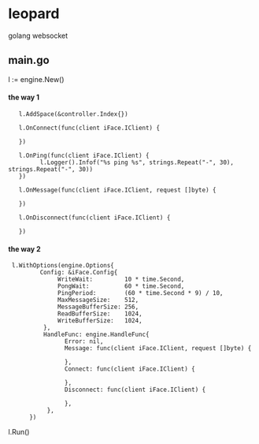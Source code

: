 # leopard
golang websocket

## main.go
   l := engine.New()
#### the way 1

     
	   l.AddSpace(&controller.Index{})

	   l.OnConnect(func(client iFace.IClient) {
		
	   })

	   l.OnPing(func(client iFace.IClient) {
		     l.Logger().Infof("%s ping %s", strings.Repeat("-", 30), strings.Repeat("-", 30))
	   })

	   l.OnMessage(func(client iFace.IClient, request []byte) {
		
	   })

	   l.OnDisconnect(func(client iFace.IClient) {
		
	   })
#### the way 2
     l.WithOptions(engine.Options{
		     Config: &iFace.Config{
			      WriteWait:         10 * time.Second,
			      PongWait:          60 * time.Second,
			      PingPeriod:        (60 * time.Second * 9) / 10,
			      MaxMessageSize:    512,
			      MessageBufferSize: 256,
			      ReadBufferSize:    1024,
			      WriteBufferSize:   1024,
		      },
		      HandleFunc: engine.HandleFunc{
			        Error: nil,
			        Message: func(client iFace.IClient, request []byte) {
				
			        },
			        Connect: func(client iFace.IClient) {
				
			        },
			        Disconnect: func(client iFace.IClient) {
				
			        },
		       },
	      })
        
  l.Run()
